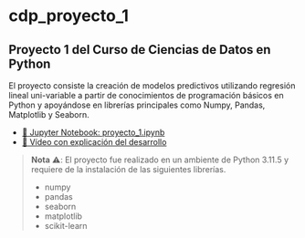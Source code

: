 # cdp_proyecto_1
## Proyecto 1 del Curso de Ciencias de Datos en Python

El proyecto consiste la creación de modelos predictivos utilizando regresión lineal uni-variable a partir de conocimientos de programación básicos en Python y apoyándose en librerías principales como Numpy, Pandas, Matplotlib y Seaborn.

- [🐍 Jupyter Notebook: proyecto_1.ipynb](https://github.com/13001893/cdp_proyecto_1/blob/main/proyecto_1.ipynb)
- [🎥 Vídeo con explicación del desarrollo](https://www.youtube.com)

> **Nota** ⚠️: El proyecto fue realizado en un ambiente de Python 3.11.5 y requiere de la instalación de las siguientes librerías.
> - numpy
>- pandas
>- seaborn
>- matplotlib
>- scikit-learn
